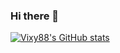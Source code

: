 ### Hi there 👋

[![Vixy88's GitHub stats](https://github-readme-stats.vercel.app/api?username=Vixy88&hide=contribs&count_private=true)](https://github.com/Vixy88/github-readme-stats)

<!--
**Vixy88/Vixy88** is a ✨ _special_ ✨ repository because its `README.md` (this file) appears on your GitHub profile.

Here are some ideas to get you started:

- 🔭 I’m currently working on ...
- 🌱 I’m currently learning ...
- 👯 I’m looking to collaborate on ...
- 🤔 I’m looking for help with ...
- 💬 Ask me about ...
- 📫 How to reach me: ...
- 😄 Pronouns: ...
- ⚡ Fun fact: ...
-->
